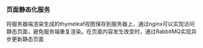 ### 页面静态化服务

将服务器端渲染生成的thymeleaf视图保存到服务器上，通过nginx可以实现访问静态页面，避免服务端重复渲染。在页面内容发生改变时，通过RabbitMQ实现异步更新静态页面